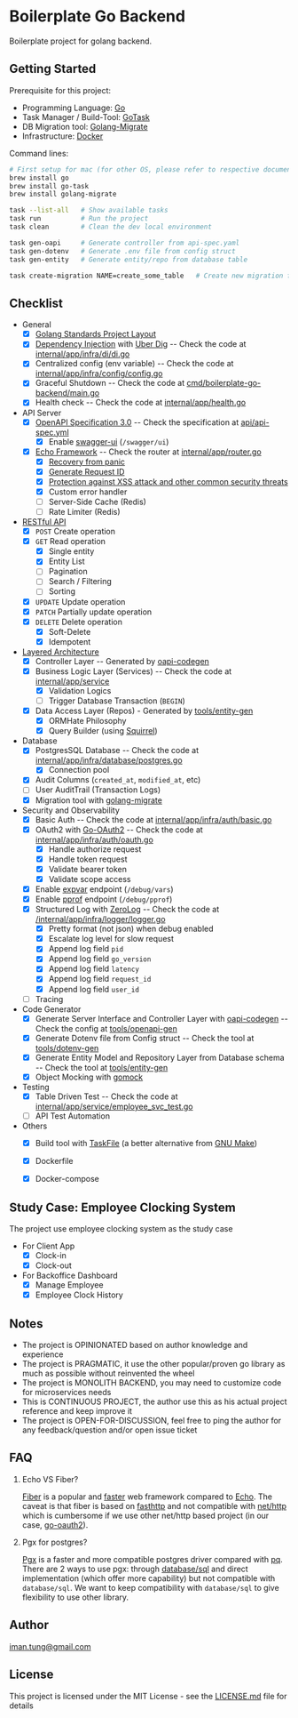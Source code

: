 # Boilerplate Go Backend

Boilerplate project for golang backend. 

## Getting Started

Prerequisite for this project:
- Programming Language: [Go](https://go.dev/) 
- Task Manager / Build-Tool: [GoTask](https://taskfile.dev/)
- DB Migration tool: [Golang-Migrate](https://github.com/golang-migrate/migrate/tree/master/cmd/migrate)
- Infrastructure: [Docker](https://www.docker.com/)

Command lines: 
```bash
# First setup for mac (for other OS, please refer to respective documentation)
brew install go
brew install go-task
brew install golang-migrate

task --list-all   # Show available tasks
task run          # Run the project
task clean        # Clean the dev local environment

task gen-oapi     # Generate controller from api-spec.yaml
task gen-dotenv   # Generate .env file from config struct
task gen-entity   # Generate entity/repo from database table

task create-migration NAME=create_some_table   # Create new migration file
```

## Checklist

- General
  - [x] [Golang Standards Project Layout](https://github.com/golang-standards/project-layout)
  - [x] [Dependency Injection](https://en.wikipedia.org/wiki/Dependency_injection) with [Uber Dig](https://github.com/uber-go/dig) -- Check the code at [internal/app/infra/di/di.go](internal/app/infra/di/di.go)
  - [x] Centralized config (env variable) -- Check the code at [internal/app/infra/config/config.go](internal/app/infra/config/config.go)
  - [x] Graceful Shutdown -- Check the code at [cmd/boilerplate-go-backend/main.go](cmd/boilerplate-go-backend/main.go)
  - [x] Health check -- Check the code at [internal/app/health.go](internal/app/health.go)
- API Server
  - [x] [OpenAPI Specification 3.0](https://swagger.io/resources/open-api/) -- Check the specification at [api/api-spec.yml](api/api-spec.yml)
    - [x] Enable [swagger-ui](https://github.com/swagger-api/swagger-ui) (`/swagger/ui`)
  - [x] [Echo Framework](https://echo.labstack.com/)  -- Check the router at [internal/app/router.go](internal/app/router.go)
    - [x] [Recovery from panic](https://echo.labstack.com/docs/middleware/recover)
    - [x] [Generate Request ID](https://echo.labstack.com/docs/middleware/request-id)
    - [x] [Protection against XSS attack and other common security threats](https://echo.labstack.com/docs/middleware/secure)
    - [x] Custom error handler
    - [ ] Server-Side Cache (Redis)
    - [ ] Rate Limiter (Redis)
- [RESTful API](https://en.wikipedia.org/wiki/REST)
  - [x] `POST` Create operation 
  - [x] `GET` Read operation 
    - [x] Single entity
    - [x] Entity List
    - [ ] Pagination
    - [ ] Search / Filtering
    - [ ] Sorting
  - [x] `UPDATE` Update operation
  - [x] `PATCH` Partially update operation
  - [x] `DELETE` Delete operation
    - [x] Soft-Delete
    - [x] Idempotent
- [Layered Architecture](https://herbertograca.com/2017/08/03/layered-architecture/)
   -  [x] Controller Layer -- Generated by [oapi-codegen](https://github.com/deepmap/oapi-codegen)
   -  [x] Business Logic Layer (Services) -- Check the code at [internal/app/service](internal/app/service)
      - [x] Validation Logics
      - [ ] Trigger Database Transaction (`BEGIN`) 
   -  [x] Data Access Layer (Repos) - Generated by [tools/entity-gen](tools/entity-gen)
      - [x] ORMHate Philosophy
      - [x] Query Builder (using [Squirrel](https://github.com/Masterminds/squirrel))
- Database
  - [x] PostgresSQL Database -- Check the code at [internal/app/infra/database/postgres.go](internal/app/infra/database/postgres.go)
    - [x] Connection pool 
  - [x] Audit Columns (`created_at`, `modified_at`, etc)
  - [ ] User AuditTrail (Transaction Logs)
  - [x] Migration tool with [golang-migrate](https://github.com/golang-migrate/migrate)
- Security and Observability
  - [x] Basic Auth -- Check the code at [internal/app/infra/auth/basic.go](internal/app/infra/auth/basic.go)
  - [x] OAuth2 with [Go-OAuth2](https://github.com/go-oauth2/oauth2) -- Check the code at [internal/app/infra/auth/oauth.go](internal/app/infra/auth/oauth.go)
    - [x] Handle authorize request
    - [x] Handle token request
    - [x] Validate bearer token
    - [x] Validate scope access
  - [x] Enable [expvar](https://pkg.go.dev/expvar) endpoint (`/debug/vars`) 
  - [x] Enable [pprof](https://pkg.go.dev/net/http/pprof) endpoint (`/debug/pprof`)
  - [x] Structured Log with [ZeroLog](https://github.com/rs/zerolog) -- Check the code at [/internal/app/infra/logger/logger.go](/internal/app/infra/logger/logger.go)
    - [x] Pretty format (not json) when debug enabled
    - [x] Escalate log level for slow request
    - [x] Append log field `pid` 
    - [x] Append log field `go_version`
    - [x] Append log field `latency` 
    - [x] Append log field `request_id`
    - [x] Append log field `user_id`
    
  - [ ] Tracing
- Code Generator
  - [x] Generate Server Interface and Controller Layer with [oapi-codegen](https://github.com/deepmap/oapi-codegen) -- Check the config at [tools/openapi-gen](tools/openapi-gen) 
  - [x] Generate Dotenv file from Config struct -- Check the tool at [tools/dotenv-gen](tools/dotenv-gen)
  - [x] Generate Entity Model and Repository Layer from Database schema -- Check the tool at [tools/entity-gen](tools/entity-gen)
  - [x] Object Mocking with [gomock](https://github.com/uber-go/mock)
- Testing
  - [x] Table Driven Test -- Check the code at [internal/app/service/employee_svc_test.go](internal/app/service/employee_svc_test.go)
  - [ ] API Test Automation
- Others
  - [x] Build tool with [TaskFile](https://taskfile.dev/) (a better alternative from [GNU Make](https://www.gnu.org/software/make/))
  - [x] Dockerfile 
  - [x] Docker-compose


## Study Case: Employee Clocking System

The project use employee clocking system as the study case
- For Client App 
  - [x] Clock-in
  - [x] Clock-out
- For Backoffice Dashboard
  - [x] Manage Employee
  - [x] Employee Clock History

## Notes 

- The project is OPINIONATED based on author knowledge and experience
- The project is PRAGMATIC, it use the other popular/proven go library as much as possible without reinvented the wheel
- The project is MONOLITH BACKEND, you may need to customize code for microservices needs
- This is CONTINUOUS PROJECT, the author use this as his actual project reference and keep improve it
- The project is OPEN-FOR-DISCUSSION, feel free to ping the author for any feedback/question and/or open issue ticket

## FAQ

1. Echo VS Fiber? 

    [Fiber](https://github.com/gofiber/fiber) is a popular and [faster](https://medium.com/deno-the-complete-reference/go-gin-vs-fiber-vs-echo-how-much-performance-difference-is-really-there-for-a-real-world-use-1ed29d6a3e4d) web framework compared to [Echo](https://echo.labstack.com/). The caveat is that fiber is based on [fasthttp](https://github.com/valyala/fasthttp) and not compatible with [net/http](https://pkg.go.dev/net/http) which is cumbersome if we use other net/http based project (in our case, [go-oauth2](https://go-oauth2.github.io/)).

2. Pgx for postgres? 

    [Pgx](https://github.com/jackc/pgx) is a faster and more compatible postgres driver compared with [pq](https://github.com/lib/pq). There are 2 ways to use pgx: through [database/sql](https://pkg.go.dev/database/sql) and direct implementation (which offer more capability) but not compatible with `database/sql`. We want to keep compatibility with `database/sql` to give flexibility to use other library.

## Author

<iman.tung@gmail.com>


## License

This project is licensed under the MIT License - see the [LICENSE.md](LICENSE.md) file for details